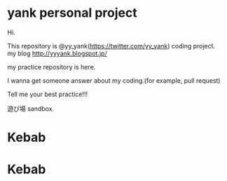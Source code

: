 yank personal project
======================

Hi.

This repository is @yy_yank(https://twitter.com/yy_yank) coding project.  
my blog http://yyyank.blogspot.jp/  

my practice repository is here.

I wanna get someone answer about my coding.(for example, pull request)  

Tell me your best practice!!!  


遊び場 sandbox.


# Kebab
# Kebab
